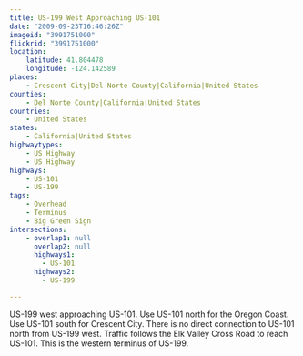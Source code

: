 ```yaml
---
title: US-199 West Approaching US-101
date: "2009-09-23T16:46:26Z"
imageid: "3991751000"
flickrid: "3991751000"
location:
    latitude: 41.804478
    longitude: -124.142589
places:
    - Crescent City|Del Norte County|California|United States
counties:
    - Del Norte County|California|United States
countries:
    - United States
states:
    - California|United States
highwaytypes:
    - US Highway
    - US Highway
highways:
    - US-101
    - US-199
tags:
    - Overhead
    - Terminus
    - Big Green Sign
intersections:
    - overlap1: null
      overlap2: null
      highways1:
        - US-101
      highways2:
        - US-199

---
```

US-199 west approaching US-101. Use US-101 north for the Oregon Coast. Use US-101 south for Crescent City. There is no direct connection to US-101 north from US-199 west. Traffic follows the Elk Valley Cross Road to reach US-101. This is the western terminus of US-199.